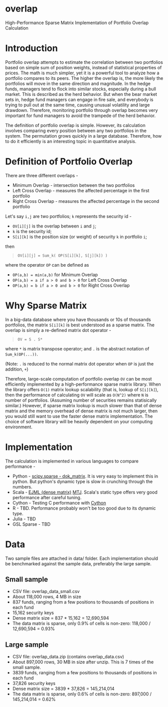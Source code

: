 overlap
=======

High-Performance Sparse Matrix Implementation of Portfolio Overlap Calculation

# Introduction

Portfolio overlap attempts to estimate the correlation between two portfolios based on simple sum of position weights, instead of statistical properties of prices. 
The math is much simpler, yet it is a powerful tool to analyze how a portfolio compares to its peers.
The higher the overlap is, the more likely the portfolios will move in the same direction and magnitude. 
In the hedge funds, managers tend to flock into similar stocks, especially during a bull market. 
This is described as the herd behavior. But when the bear market sets in, hedge fund managers can engage in fire sale, and everybody is trying to pull out at the same time, causing unusual volatility and large drawdown. 
Therefore, monitoring portfolio through overlap becomes very important for fund managers to avoid the trampede of the herd behavior.

The definition of portfolio overlap is simple. However, its calculation involves comparing every position between any two portfolios in the system. The permutation grows quickly in a large database. Therefore, how to do it efficiently is an interesting topic in quantitative analysis.

# Definition of Portfolio Overlap

There are three different overlaps -
* Minimum Overlap - intersection between the two portfolios
* Left Cross Overlap - measures the affected percentage in the first portfolio 
* Right Cross Overlap - measures the affected percentage in the second portfolio

Let's say `i,j` are two portfolios; `k` represents the security id -
* `OV[i][j]` is the overlap between `i` and `j`; 
* `k` is the security id;
* `S[i][k]` is the position size (or weight) of security `k` in portfolio `i`;

then 

> `OV[i][j] = Sum_k( OP(S[i][k], S[j][k]) )`

where the operator `OP` can be defined as
* `OP(a,b) = min(a,b)` for Minimum Overlap
* `OP(a,b) = a if a > 0 and b > 0` for Left Cross Overlap
* `OP(a,b) = b if a > 0 and b > 0` for Right Cross Overlap

# Why Sparse Matrix

In a big-data database where you have thousands or 10s of thousands portfolios, the matrix `S[i][k]` is best understood as a sparse matrix. The overlap is simply a re-defined matrix dot operator -

> `OV = S . S*` 

where `*` is matrix transpose operator; and `.` is the abstract notation of `Sum_k(OP(...))`. 

(Note: `.` is reduced to the normal matrix dot operator when `OP` is just the addition, `+`)

Therefore, large-scale computation of portfolio overlap `OV` can be most efficiently implemented by a high-performance sparse matrix library. When the library offers `O(1)` matrix lookup scalability (that is, lookup of `S[i][k]`), then the performance of calculating `OV` will scale as `O(N^2)` where `N` is number of portfolios. (Assuming number of securities remains statisically similar.)
However, if sparse matrix lookup is much slower than that of dense matrix and the memory overhead of dense matrix is not much larger, then you would still want to use the faster dense matrix implementation.
The choice of software library will be heavily dependent on your computing environment.

# Implementation

The calculation is implemented in various languages to compare performance -
* Python - [scipy.sparse - dok_matrix](https://github.com/slihn/overlap/blob/master/python/README.md). It is very easy to implement this in python. But python's dynamic type is slow in crunching through the numbers.
* Scala - [EJML (dense matrix)](https://code.google.com/p/efficient-java-matrix-library/) [MTJ](https://github.com/fommil/matrix-toolkits-java). Scala's static type offers very good performance after careful tuning.
* Cython - Testing C performance with [Cython](http://cython.org/)
* R - TBD. Performance probably won't be too good due to its dynamic type.
* Julia - TBD
* GSL Sparse - TBD

# Data

Two sample files are attached in data/ folder. Each implementation should be benchmarked against the sample data, preferably the large sample.

## Small sample

* CSV file: overlap_data_small.csv
* About 118,000 rows, 4 MB in size
* 837 funds, ranging from a few positions to thousands of positions in each fund
* 15,162 security keys
* Dense matrix size = 837 * 15,162 = 12,690,594
* The data matrix is sparse, only 0.9% of cells is non-zero: 118,000 / 12,690,594 = 0.93% 

## Large sample
 
* CSV file: overlap_data.zip (contains overlap_data.csv)
* About 897,000 rows, 30 MB in size after unzip. This is 7 times of the small sample.
* 3839 funds, ranging from a few positions to thousands of positions in each fund
* 37,826 security keys
* Dense matrix size = 3839 * 37,826 = 145,214,014
* The data matrix is sparse, only 0.6% of cells is non-zero: 897,000 / 145,214,014 = 0.62% 
